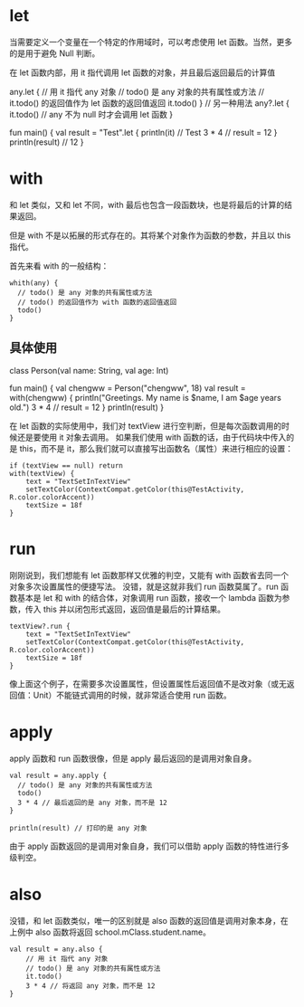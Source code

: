 # let
当需要定义一个变量在一个特定的作用域时，可以考虑使用 let 函数。当然，更多的是用于避免 Null 判断。

在 let 函数内部，用 it 指代调用 let 函数的对象，并且最后返回最后的计算值

any.let {
    // 用 it 指代 any 对象
    // todo() 是 any 对象的共有属性或方法
    // it.todo() 的返回值作为 let 函数的返回值返回
    it.todo() 
}
// 另一种用法
any?.let {
    it.todo() // any 不为 null 时才会调用 let 函数
}

fun main() {
  val result = "Test".let {
    println(it) // Test
    3 * 4 // result = 12
  }
  println(result) // 12
}
# with
和 let 类似，又和 let 不同，with 最后也包含一段函数块，也是将最后的计算的结果返回。

但是 with 不是以拓展的形式存在的。其将某个对象作为函数的参数，并且以 this 指代。

首先来看 with 的一般结构：
```
whith(any) {
  // todo() 是 any 对象的共有属性或方法
  // todo() 的返回值作为 with 函数的返回值返回
  todo() 
}
```
## 具体使用
class Person(val name: String, val age: Int)

fun main() {
    val chengww = Person("chengww", 18)
    val result = with(chengww) {
        println("Greetings. My name is $name, I am $age years old.")
        3 * 4 // result = 12
    }
    println(result)
}

在 let 函数的实际使用中，我们对 textView 进行空判断，但是每次函数调用的时候还是要使用 it 对象去调用。
如果我们使用 with 函数的话，由于代码块中传入的是 this，而不是 it，那么我们就可以直接写出函数名（属性）来进行相应的设置：
```
if (textView == null) return
with(textView) {
	text = "TextSetInTextView"
	setTextColor(ContextCompat.getColor(this@TestActivity, R.color.colorAccent))
	textSize = 18f
}
```
# run
刚刚说到，我们想能有 let 函数那样又优雅的判空，又能有 with 函数省去同一个对象多次设置属性的便捷写法。
没错，就是这就非我们 run 函数莫属了。run 函数基本是 let 和 with 的结合体，对象调用 run 函数，接收一个 lambda 函数为参数，传入 this 并以闭包形式返回，返回值是最后的计算结果。
```
textView?.run {
	text = "TextSetInTextView"
	setTextColor(ContextCompat.getColor(this@TestActivity, R.color.colorAccent))
	textSize = 18f
}

```
像上面这个例子，在需要多次设置属性，但设置属性后返回值不是改对象（或无返回值：Unit）不能链式调用的时候，就非常适合使用 run 函数。

# apply
apply 函数和 run 函数很像，但是 apply 最后返回的是调用对象自身。
```
val result = any.apply {
  // todo() 是 any 对象的共有属性或方法
  todo() 
  3 * 4 // 最后返回的是 any 对象，而不是 12
}

println(result) // 打印的是 any 对象

```
由于 apply 函数返回的是调用对象自身，我们可以借助 apply 函数的特性进行多级判空。

# also
没错，和 let 函数类似，唯一的区别就是 also 函数的返回值是调用对象本身，在上例中 also 函数将返回 school.mClass.student.name。
```
val result = any.also {
    // 用 it 指代 any 对象
    // todo() 是 any 对象的共有属性或方法
    it.todo() 
  	3 * 4 // 将返回 any 对象，而不是 12
}
```